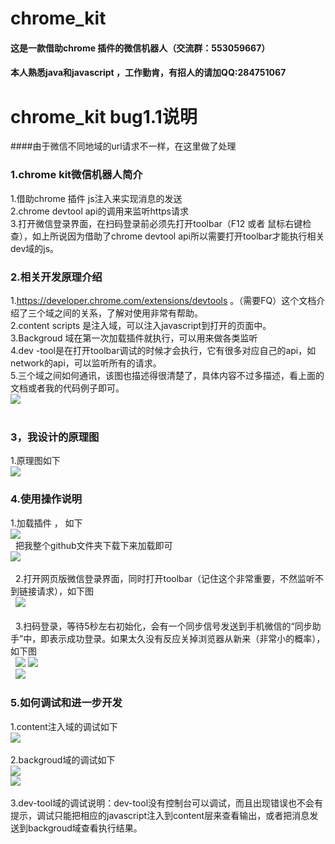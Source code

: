 # chrome_kit
#### 这是一款借助chrome 插件的微信机器人（交流群：553059667）<br>
#### 本人熟悉java和javascript ，工作勤肯，有招人的请加QQ:284751067

# chrome_kit bug1.1说明
####由于微信不同地域的url请求不一样，在这里做了处理

### 1.chrome kit微信机器人简介

1.借助chrome 插件 js注入来实现消息的发送<br>
2.chrome devtool api的调用来监听https请求<br>
3.打开微信登录界面，在扫码登录前必须先打开toolbar（F12 或者 鼠标右键检查），如上所说因为借助了chrome devtool api所以需要打开toolbar才能执行相关dev域的js。<br>

### 2.相关开发原理介绍

1.https://developer.chrome.com/extensions/devtools 。（需要FQ）这个文档介绍了三个域之间的关系，了解对使用非常有帮助。<br>
2.content scripts 是注入域，可以注入javascript到打开的页面中。<br>
3.Backgroud 域在第一次加载插件就执行，可以用来做各类监听<br>
4.dev -tool是在打开toolbar调试的时候才会执行，它有很多对应自己的api，如network的api，可以监听所有的请求。<br>
5.三个域之间如何通讯，该图也描述得很清楚了，具体内容不过多描述，看上面的文档或者我的代码例子即可。<br>
![](https://raw.githubusercontent.com/LinuxForYQH/chrome_kit/master/test/804379-20170914132752219-1166818163.png) <br> 

### 3，我设计的原理图
1.原理图如下<br>
![](https://raw.githubusercontent.com/LinuxForYQH/chrome_kit/master/test/804379-20170914141740328-429332579.png) <br>

### 4.使用操作说明
1.加载插件 ， 如下<br>
![](https://raw.githubusercontent.com/LinuxForYQH/chrome_kit/master/test/804379-20170914133750735-2027952550.png) <br> 
把我整个github文件夹下载下来加载即可<br>
![](https://raw.githubusercontent.com/LinuxForYQH/chrome_kit/master/test/804379-20170914133925735-2021058884.png) <br> 
<br> 
2.打开网页版微信登录界面，同时打开toolbar（记住这个非常重要，不然监听不到链接请求），如下图
<br> 
![](https://raw.githubusercontent.com/LinuxForYQH/chrome_kit/master/test/804379-20170914134522719-864800133.png) <br>
<br> 
3.扫码登录，等待5秒左右初始化，会有一个同步信号发送到手机微信的“同步助手”中，即表示成功登录。如果太久没有反应关掉浏览器从新来（非常小的概率），如下图
<br> 
![](https://raw.githubusercontent.com/LinuxForYQH/chrome_kit/master/test/804379-20170914135053438-470690741.png) 
![](https://raw.githubusercontent.com/LinuxForYQH/chrome_kit/master/test/804379-20170914135147625-664586208.png) 
<br> 
![](https://raw.githubusercontent.com/LinuxForYQH/chrome_kit/master/test/804379-20170914135259766-1807997694.png) <br>

### 5.如何调试和进一步开发
1.content注入域的调试如下<br>
![](https://raw.githubusercontent.com/LinuxForYQH/chrome_kit/master/test/804379-20170914135634063-1006901200.png) <br>
<br>
2.backgroud域的调试如下
<br>
![](https://raw.githubusercontent.com/LinuxForYQH/chrome_kit/master/test/804379-20170914135738782-1231276103.png) <br>
![](https://raw.githubusercontent.com/LinuxForYQH/chrome_kit/master/test/804379-20170914135819125-478405978.png) <br>
<br>
3.dev-tool域的调试说明：dev-tool没有控制台可以调试，而且出现错误也不会有提示，调试只能把相应的javascript注入到content层来查看输出，或者把消息发送到backgroud域查看执行结果。
<br>
